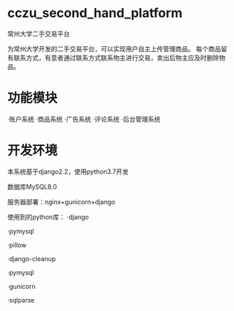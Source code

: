 # cczu_second_hand_platform
常州大学二手交易平台

为常州大学开发的二手交易平台，可以实现用户自主上传管理商品。
每个商品留有联系方式，有意者通过联系方式联系物主进行交易，卖出后物主应及时删除物品。

# 功能模块

·账户系统
·商品系统
·广告系统
·评论系统
·后台管理系统

# 开发环境

本系统基于django2.2，使用python3.7开发

数据库MySQL8.0

服务器部署：nginx+gunicorn+django


使用到的python库：
·django

·pymysql

·pillow

·django-cleanup

·pymysql

·gunicorn

·sqlparse

